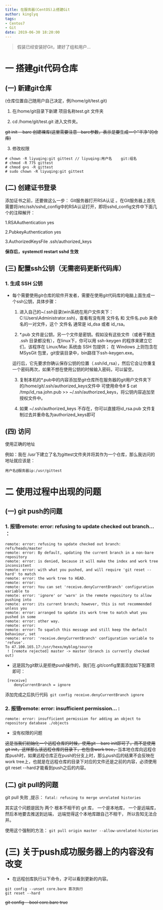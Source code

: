 ```yaml
---
title: 在服务器(CentOS)上搭建Git
author: kinglyq
tags:
- Centos7
- Git
date: 2019-06-30 18:20:00
---
```

> 假装已经安装好Git，建好了组和用户...

# 一 搭建git代码仓库

## (一) 新建git仓库
(仓库位置自己随用户自己决定，例/home/git/test.git)

1. 在/home/git目录下新建 项目名称test.git 文件夹

2. cd /home/git/test.git 进入文件夹。

<!--more-->

~~git init --bare 创建裸库(这里需要注意--bare参数，表示是要生成一个"干净"的仓库)~~

3. 修改权限
```
# chown -R liyuqing:git gittest // liyuqing:用户名    git:组名
# chmod -R 775 gittest
# chmod g+s -R gittest
# sudo chown -R liyuqing:git gittest
```
## (二) 创建证书登录
添加证书之前，还要做这么一步：
Git服务器打开RSA认证 。在Git服务器上首先需要将/etc/ssh/sshd_config中的RSA认证打开，即将sshd_config文件中下面几个的注释解开：

1.RSAAuthentication yes

2.PubkeyAuthentication yes

3.AuthorizedKeysFile .ssh/authorized_keys

**保存后，systemctl restart sshd 生效**

## (三)  配置ssh公钥（无需密码更新代码库）

### 1. 生成 SSH 公钥

- 每个需要使用git仓库的软件开发者，需要在使用git代码库的电脑上面生成一个ssh公钥，具体步骤：
	1. 进入自己的~/.ssh目录(win系统在用户文件夹下：C:\Users\Administrator\.ssh)，查看有没有用 文件名 和 文件名.pub 来命名的一对文件，这个 文件名 通常是 id_dsa 或者 id_rsa。

	2. *.pub 文件是公钥，另一个文件是密钥。假如没有这些文件（或者干脆连 .ssh 目录都没有），在linux下，你可以用 ssh-keygen 的程序来建立它们，该程序在 Linux/Mac 系统由 SSH 包提供； 在 Windows 上则包含在 MSysGit 包里，git安装目录中，bin路径下ssh-keygen.exe。

	运行后，它先要求你确认保存公钥的位置（.ssh/id_rsa），然后它会让你重复一个密码两次，如果不想在使用公钥的时候输入密码，可以留空。

	3. 复制本机的*.pub中的内容添加至git仓库所在服务器的git用户文件夹下的/home/git/.ssh/authorized_keys文件中 可使用命令# $ cat /tmp/id_rsa.john.pub >> ~/.ssh/authorized_keys，将公钥内容追加至授权文件中。
	
	4. 如果 ~/.ssh/authorized_keys 不存在，你可以直接将id_rsa.pub 文件复制过去并重命名为authorized_keys即可

## (四)  访问
使用正确的地址

例如：我在 /usr下建立了名为gittest文件夹并将其作为一个仓库，那么我访问的地址就应该是：
```
用户名@服务器ip:/usr/gittest
```

# 二 使用过程中出现的问题

## (一) git push的问题

###  1. 报错remote: error: refusing to update checked out branch... ：
```
remote: error: refusing to update checked out branch: refs/heads/master
remote: error: By default, updating the current branch in a non-bare repository
remote: error: is denied, because it will make the index and work tree inconsistent
remote: error: with what you pushed, and will require 'git reset --hard' to match
remote: error: the work tree to HEAD.
remote: error:
remote: error: You can set 'receive.denyCurrentBranch' configuration variable to
remote: error: 'ignore' or 'warn' in the remote repository to allow pushing into
remote: error: its current branch; however, this is not recommended unless you
remote: error: arranged to update its work tree to match what you pushed in some
remote: error: other way.
remote: error:
remote: error: To squelch this message and still keep the default behaviour, set
remote: error: 'receive.denyCurrentBranch' configuration variable to 'refuse'.
To 47.100.165.17:/usr/hexo/myblog/source
 ! [remote rejected] master -> master (branch is currently checked out)
```

- 这是因为git默认是拒绝push操作的，我们在.git/config里面添加如下配置项即可：
```
 [receive]
    denyCurrentBranch = ignore
```
添加完成之后执行代码` git config receive.denyCurrentBranch ignore`

### 2. 报错remote: error: insufficient permission... :
```
remote: error: insufficient permission for adding an object to repository database ./objects
```

- 没有权限的问题

~~这是当我们初始化一个远程仓库的时候，使用git  --bare  init即可了，而不是使用git  init，这样那么该远程仓库的目录下，也包含work  tree，~~当本地仓库向远程仓库push时，如果远程仓库正在push的分支上时，那么push后的结果不会反映在work  tree上，也就是在远程仓库的目录下对应的文件还是之前的内容，必须使用git  reset  --hard才能看到push之后的内容。

## (二) git pull的问题

git pull 失败 ,提示： `fatal: refusing to merge unrelated histories`

其实这个问题是因为 两个 根本不相干的 git 库， 一个是本地库， 一个是远端库， 然后本地要去推送到远端， 远端觉得这个本地库跟自己不相干， 所以告知无法合并。

使用这个强制的方法： `git pull origin master --allow-unrelated-histories`

# (三) 关于push成功服务器上的内容没有改变

- 在远程创库执行以下命令，才可以看到更新的内容。
```
git config --unset core.bare 首次执行
git reset --hard
```
~~git config --bool core.bare true~~